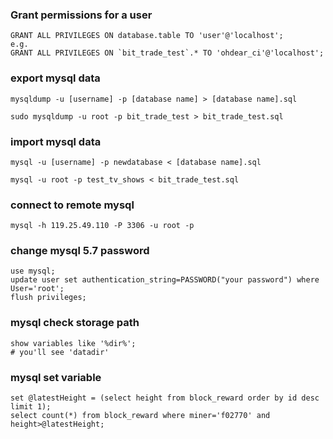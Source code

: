### Grant permissions for a user
```shell script
GRANT ALL PRIVILEGES ON database.table TO 'user'@'localhost';
e.g.
GRANT ALL PRIVILEGES ON `bit_trade_test`.* TO 'ohdear_ci'@'localhost';
```

### export mysql data
```shell script
mysqldump -u [username] -p [database name] > [database name].sql

sudo mysqldump -u root -p bit_trade_test > bit_trade_test.sql
```

### import mysql data
```shell script
mysql -u [username] -p newdatabase < [database name].sql

mysql -u root -p test_tv_shows < bit_trade_test.sql
```

### connect to remote mysql
````shell script
mysql -h 119.25.49.110 -P 3306 -u root -p
````

### change mysql 5.7 password
```shell script
use mysql;
update user set authentication_string=PASSWORD("your password") where User='root';
flush privileges;
```

### mysql check storage path 
```shell script
show variables like '%dir%';
# you'll see 'datadir'
```
### mysql set variable
```shell script
set @latestHeight = (select height from block_reward order by id desc limit 1);
select count(*) from block_reward where miner='f02770' and height>@latestHeight;
```